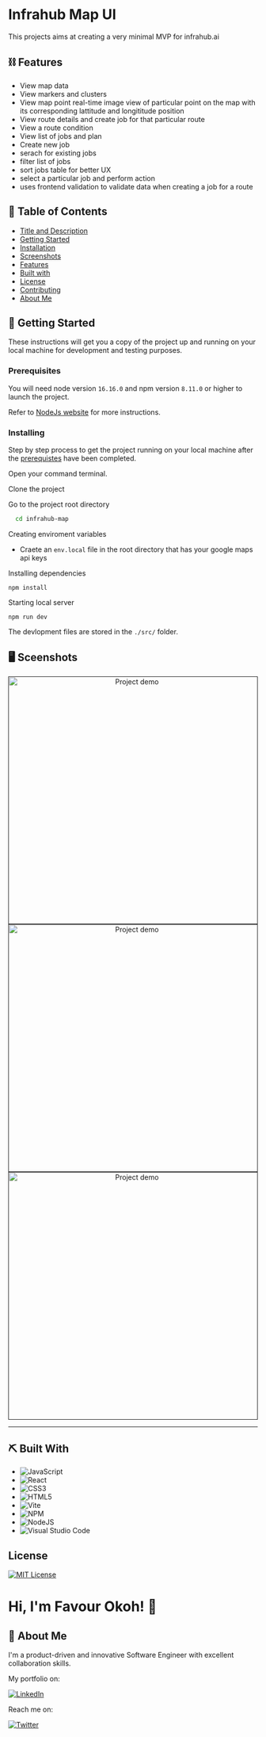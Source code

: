# Infrahub Map UI <a name="title"></a>

This projects aims at creating a very minimal MVP for infrahub.ai

<!-- Find it live [here](https://rebrand.ly/favourz-codepen) -->

## ⛓ Features <a name="features"></a>

- View map data
- View markers and clusters
- View map point real-time image view of particular point on the map with its corresponding lattitude and longititude position
- View route details and create job for that particular route
- View a route condition
- View list of jobs and plan
- Create new job
- serach for existing jobs
- filter list of jobs
- sort jobs table for better UX
- select a particular job and perform action
- uses frontend validation to validate data when creating a job for a route

## 📝 Table of Contents

- [Title and Description](#title)
- [Getting Started](#getting-started)
- [Installation](#installation)
- [Screenshots](#screenshots)
- [Features](#features)
- [Built with](#built-with)
- [License](#license)
- [Contributing](#contributing)
- [About Me](#about-me)

## 🏁 Getting Started <a name="getting-started"></a>

These instructions will get you a copy of the project up and running on your local machine for development and testing purposes.

### Prerequisites

You will need node version `16.16.0` and npm version `8.11.0` or higher to launch the project.

Refer to [NodeJs website](https://nodejs.org/en/download) for more instructions.

### Installing <a name="installation"></a>

Step by step process to get the project running on your local machine after the [prerequistes](#prerequistes) have been completed.

Open your command terminal.

Clone the project

<!-- ```bash
  git clone https://github.com/Favourz1/Codepen-clone.git
``` -->

Go to the project root directory

```bash
  cd infrahub-map
```

Creating enviroment variables

- Craete an `env.local` file in the root directory that has your google maps api keys

Installing dependencies

```
npm install
```

Starting local server

```
npm run dev
```

The devlopment files are stored in the `./src/` folder.

## 🖥 Sceenshots <a name="screenshots"></a>

<p align="center">
  <a href="" rel="noopener">
 <img width=100% height=500px style="min-height:"200px"" src="./public/screenshot-1.png" alt="Project demo"></a>
  <a href="" rel="noopener">
 <img width=100% height=500px style="min-height:"200px"" src="./public/screenshot-2.png" alt="Project demo"></a>
  <a href="" rel="noopener">
 <img width=100% height=500px style="min-height:"200px"" src="./public/screenshot-3.png" alt="Project demo"></a>
</p>

---

## ⛏️ Built With <a name="built-with"></a>

- ![JavaScript](https://img.shields.io/badge/javascript-%23323330.svg?style=for-the-badge&logo=javascript&logoColor=%23F7DF1E)
- ![React](https://img.shields.io/badge/react-%2320232a.svg?style=for-the-badge&logo=react&logoColor=%2361DAFB)
- ![CSS3](https://img.shields.io/badge/css3-%231572B6.svg?style=for-the-badge&logo=css3&logoColor=white)
- ![HTML5](https://img.shields.io/badge/html5-%23E34F26.svg?style=for-the-badge&logo=html5&logoColor=white)
- ![Vite](https://img.shields.io/badge/vite-%23646CFF.svg?style=for-the-badge&logo=vite&logoColor=white)
- ![NPM](https://img.shields.io/badge/NPM-%23CB3837.svg?style=for-the-badge&logo=npm&logoColor=white)
- ![NodeJS](https://img.shields.io/badge/node.js-6DA55F?style=for-the-badge&logo=node.js&logoColor=white)
- ![Visual Studio Code](https://img.shields.io/badge/Visual%20Studio%20Code-0078d7.svg?style=for-the-badge&logo=visual-studio-code&logoColor=white)

## License <a name="license"></a>

[![MIT License](https://img.shields.io/badge/License-MIT-green.svg)](https://choosealicense.com/licenses/mit/)

<!-- ## Contributing <a name="contributing"></a>

Contributions are always welcome!

See [contributing.md](./CONTRIBUTING.md) for ways to get started.

Please adhere to this project's code of conduct. -->

# Hi, I'm Favour Okoh! 👋 <a name="about-me"></a>

## 🚀 About Me

I'm a product-driven and innovative Software Engineer with excellent collaboration skills.

My portfolio on:

[![LinkedIn](https://img.shields.io/badge/linkedin-%230077B5.svg?style=for-the-badge&logo=linkedin&logoColor=white)](https://www.linkedin.com/in/favour-okoh/)

Reach me on:

[![Twitter](https://img.shields.io/badge/Twitter-%231DA1F2.svg?style=for-the-badge&logo=Twitter&logoColor=white)](https://twitter.com/_favourz)

